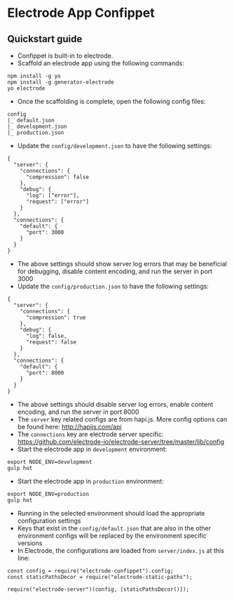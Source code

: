 # Electrode App Confippet 

## Quickstart guide

- Confippet is built-in to electrode. 
- Scaffold an electrode app using the following commands: 

```
npm install -g yo
npm install -g generator-electrode
yo electrode
```

- Once the scaffolding is complete, open the following config files: 

```
config
|_ default.json
|_ development.json
|_ production.json
```

- Update the `config/development.json` to have the following settings: 

```
{
  "server": {
    "connections": {
      "compression": false
    },
    "debug": {
      "log": ["error"],
      "request": ["error"]
    }
  },
  "connections": {
    "default": {
      "port": 3000
    }
  }
}
```

- The above settings should show server log errors that may be beneficial for debugging, disable content encoding, and run the server in port 3000
- Update the `config/production.json` to have the following settings: 

```
{
  "server": {
    "connections": {
      "compression": true
    },
    "debug": {
      "log": false,
      "request": false
    }
  },
  "connections": {
    "default": {
      "port": 8000
    }
  }
}
```

- The above settings should disable server log errors, enable content encoding, and run the server in port 8000
- The `server` key related configs are from hapi.js. More config options can be found here: http://hapijs.com/api
- The `connections` key are electrode server specific: https://github.com/electrode-io/electrode-server/tree/master/lib/config
- Start the electrode app in `development` environment: 

```
export NODE_ENV=development
gulp hot
```

- Start the electrode app in `production` environment: 

```
export NODE_ENV=production
gulp hot
```

- Running in the selected environment should load the appropriate configuration settings
- Keys that exist in the `config/default.json` that are also in the other environment configs will be replaced by the environment specific versions
- In Electrode, the configurations are loaded from `server/index.js` at this line: 

```
const config = require("electrode-confippet").config;
const staticPathsDecor = require("electrode-static-paths");

require("electrode-server")(config, [staticPathsDecor()]);
```
